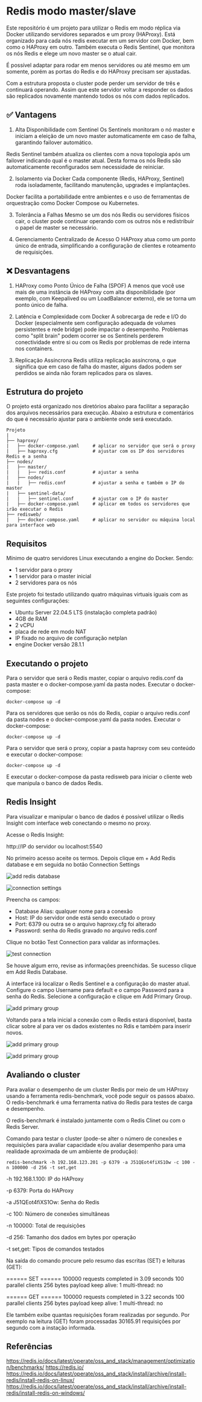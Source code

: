 # Redis modo master/slave

Este repositório é um projeto para utilizar o Redis em modo réplica via Docker utilizando servidores separados e um proxy (HAProxy). Está organizado para cada nós redis executar em um servidor com Docker, bem como o HAProxy em outro. Também executa o Redis Sentinel, que monitora os nós Redis e elege um novo master se o atual cair.

É possível adaptar para rodar em menos servidores ou até mesmo em um somente, porém as portas do Redis e do HAProxy precisam ser ajustadas.

Com a estrutura proposta o cluster pode perder um servidor de três e continuará operando. Assim que este servidor voltar a responder os dados são replicados novamente mantendo todos os nós com dados replicados.

## ✅ Vantagens

1. Alta Disponibilidade com Sentinel
Os Sentinels monitoram o nó master e iniciam a eleição de um novo master automaticamente em caso de falha, garantindo failover automático.

Redis Sentinel também atualiza os clientes com a nova topologia após um failover indicando qual é o master atual. Desta forma os nós Redis são automaticamente reconfigurados sem necessidade de reiniciar.

2. Isolamento via Docker
Cada componente (Redis, HAProxy, Sentinel) roda isoladamente, facilitando manutenção, upgrades e implantações.

Docker facilita a portabilidade entre ambientes e o uso de ferramentas de orquestração como Docker Compose ou Kubernetes.

3. Tolerância a Falhas
Mesmo se um dos nós Redis ou servidores físicos cair, o cluster pode continuar operando com os outros nós e redistribuir o papel de master se necessário.

4. Gerenciamento Centralizado de Acesso
O HAProxy atua como um ponto único de entrada, simplificando a configuração de clientes e roteamento de requisições.

## ❌ Desvantagens

1. HAProxy como Ponto Único de Falha (SPOF)
A menos que você use mais de uma instância de HAProxy com alta disponibilidade (por exemplo, com Keepalived ou um LoadBalancer externo), ele se torna um ponto único de falha.

2. Latência e Complexidade com Docker
A sobrecarga de rede e I/O do Docker (especialmente sem configuração adequada de volumes persistentes e rede bridge) pode impactar o desempenho.
Problemas como "split brain" podem ocorrer se os Sentinels perderem conectividade entre si ou com os Redis por problemas de rede interna nos containers.

3. Replicação Assíncrona
Redis utiliza replicação assíncrona, o que significa que em caso de falha do master, alguns dados podem ser perdidos se ainda não foram replicados para os slaves.

## Estrutura do projeto

O projeto está organizado nos diretórios abaixo para facilitar a separação dos arquivos necessários para execução. Abaixo a estrutura e comentários do que é necessário ajustar para o ambiente onde será executado.

```
Projeto
|
├── haproxy/
|   ├── docker-compose.yaml     # aplicar no servidor que será o proxy
|   ├── haproxy.cfg             # ajustar com os IP dos servidores Redis e a senha
├── nodes/
|   ├── master/
|   |   ├── redis.conf          # ajustar a senha
|   ├── nodes/
|   |   ├── redis.conf          # ajustar a senha e também o IP do master
|   ├── sentinel-data/
|   |   ├── sentinel.conf       # ajustar com o IP do master
|   ├── docker-compose.yaml     # aplicar em todos os servidores que irão executar o Redis
├── redisweb/
|   ├── docker-compose.yaml     # aplicar no servidor ou máquina local para interface web
```

## Requisitos

Mínimo de quatro servidores Linux executando a engine do Docker. Sendo:
- 1 servidor para o proxy
- 1 servidor para o master inicial
- 2 servidores para os nós

Este projeto foi testado utilizando quatro máquinas virtuais iguais com as seguintes configurações:

- Ubuntu Server 22.04.5 LTS (instalação completa padrão)
- 4GB de RAM
- 2 vCPU
- placa de rede em modo NAT
- IP fixado no arquivo de configuração netplan
- engine Docker versão 28.1.1

## Executando o projeto

Para o servidor que será o Redis master, copiar o arquivo redis.conf da pasta master e o docker-compose.yaml da pasta nodes. 
Executar o docker-compose:

```
docker-compose up -d
```

Para os servidores que serão os nós do Redis, copiar o arquivo redis.conf da pasta nodes e o docker-compose.yaml da pasta nodes.
Executar o docker-compose:

```
docker-compose up -d
```

Para o servidor que será o proxy, copiar a pasta haproxy com seu conteúdo e executar o docker-compose:

```
docker-compose up -d
```

E executar o docker-compose da pasta redisweb para iniciar o cliente web que manipula o banco de dados Redis.


## Redis Insight

Para visualizar e manipular o banco de dados é possível utilizar o Redis Insight com interface web conectando o mesmo no proxy.

Acesse o Redis Insight:

http://IP do servidor ou localhost:5540

No primeiro acesso aceite os termos.
Depois clique em + Add Redis database e em seguida no botão Connection Settings

![add redis database](https://github.com/cesssar/RedisHA/blob/main/screenshots/redis1.png)

![connection settings](https://github.com/cesssar/RedisHA/blob/main/screenshots/redis2.png)

Preencha os campos:
- Database Alias: qualquer nome para a conexão
- Host: IP do servidor onde está sendo executado o proxy
- Port: 6379 ou outra se o arquivo haproxy.cfg foi alterado
- Password: senha do Redis gravado no arquivo redis.conf

Clique no botão Test Connection para validar as informações.

![test connection](https://github.com/cesssar/RedisHA/blob/main/screenshots/redis3.png)

Se houve algum erro, revise as informações preenchidas. Se sucesso clique em Add Redis Database.


A interface irá localizar o Redis Sentinel e a configuração do master atual. Configure o campo Username para default e o campo Password para a senha do Redis. Selecione a configuração e clique em Add Primary Group.

![add primary group](https://github.com/cesssar/RedisHA/blob/main/screenshots/redis4.png)

Voltando para a tela inicial a conexão com o Redis estará disponível, basta clicar sobre al para ver os dados existentes no Rdis e também para inserir novos.

![add primary group](https://github.com/cesssar/RedisHA/blob/main/screenshots/redis5.png)

![add primary group](https://github.com/cesssar/RedisHA/blob/main/screenshots/redis6.png)

## Avaliando o cluster

Para avaliar o desempenho de um cluster Redis por meio de um HAProxy usando a ferramenta redis-benchmark, você pode seguir os passos abaixo. O redis-benchmark é uma ferramenta nativa do Redis para testes de carga e desempenho.

O redis-benchmark é instalado juntamente com o Redis Clinet ou com o Redis Server.

Comando para testar o cluster (pode-se alter o número de conexões e requisições para avaliar capacidade e/ou avaliar desempenho para uma realidade aproximada de um ambiente de produção):

```
redis-benchmark -h 192.168.123.201 -p 6379 -a J51QEot4fiXS1Ow -c 100 -n 100000 -d 256 -t set,get

```

-h 192.168.1.100: IP do HAProxy

-p 6379: Porta do HAProxy

-a J51QEot4fiXS1Ow: Senha do Redis

-c 100: Número de conexões simultâneas

-n 100000: Total de requisições

-d 256: Tamanho dos dados em bytes por operação

-t set,get: Tipos de comandos testados


Na saída do comando procure pelo resumo das escritas (SET) e leituras (GET):

====== SET ======
  100000 requests completed in 3.09 seconds
  100 parallel clients
  256 bytes payload
  keep alive: 1
  multi-thread: no

====== GET ======
  100000 requests completed in 3.22 seconds
  100 parallel clients
  256 bytes payload
  keep alive: 1
  multi-thread: no

Ele também exibe quantas requisições foram realizadas por segundo.
Por exemplo na leitura (GET) foram processadas 30165.91 requisições por segundo com a instação informada.

## Referências

https://redis.io/docs/latest/operate/oss_and_stack/management/optimization/benchmarks/
https://redis.io/
https://redis.io/docs/latest/operate/oss_and_stack/install/archive/install-redis/install-redis-on-linux/
https://redis.io/docs/latest/operate/oss_and_stack/install/archive/install-redis/install-redis-on-windows/
